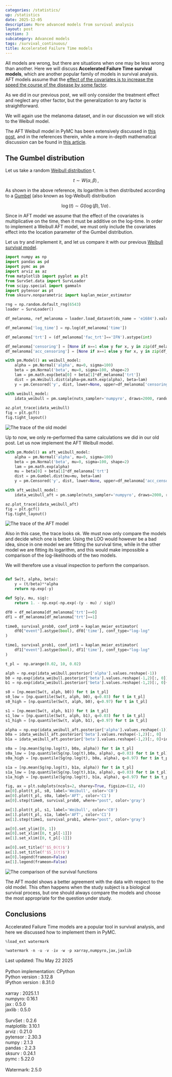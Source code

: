 ```yaml
---
categories: /statistics/
up: /statistics
date: 2025-12-05
description: More advanced models from survival analysis
layout: post
section: 3
subcategory: Advanced models
tags: /survival_continuous/
title: Accelerated Failure Time models
---
```





All models are wrong, but there are situations when one may be less wrong
than another.
Here we will discuss **Accelerated Failure Time survival models**,
which are another popular family of models in survival analysis.
AFT models assume that the [effect of the covariates is to increase
the speed the course of the disease by some factor](https://en.wikipedia.org/wiki/Accelerated_failure_time_model).

As we did in our previous post, we will only consider the treatment
effect and neglect any other factor, but the generalization
to any factor is straightforward.

We will again use the melanoma dataset, and in our discussion
we will stick to the Weibull model.

The AFT Weibull model in PyMC has been extensively discussed
in [this post](https://www.pymc.io/projects/examples/en/latest/survival_analysis/weibull_aft.html),
and in the references therein,
while a more in-depth mathematical discussion can be found in
[this article](https://researchnow-admin.flinders.edu.au/ws/portalfiles/portal/117602685/Liu_Using_P2023.pdf).

## The Gumbel distribution

Let us take a random [Weibull distribution](https://www.pymc.io/projects/docs/en/stable/api/distributions/generated/pymc.Weibull.html) $t$,

$$
t \sim W(\alpha, \beta)\,,
$$

As shown in the above reference,
its logarithm is then distributed according to a [Gumbel](https://www.pymc.io/projects/docs/en/stable/api/distributions/generated/pymc.Gumbel.html) (also
known as log-Weibull) distribution

$$
\log(t) \sim G(\log(\beta), 1/\alpha)\,.
$$

Since in AFT model we assume that the effect of the covariates
is multiplicative on the time, then it must be additive
on the log-time. In order to implement a Weibull AFT
model, we must only include the covariates effect
into the location parameter of the Gumbel distribution.

Let us try and implement it, and let us compare it with our previous
[Weibull survival model](/statistics/survival_example).


```python
import numpy as np
import pandas as pd
import pymc as pm
import arviz as az
from matplotlib import pyplot as plt
from SurvSet.data import SurvLoader
from scipy.special import gammaln
import pytensor as pt
from sksurv.nonparametric import kaplan_meier_estimator

rng = np.random.default_rng(6543)
loader = SurvLoader()

df_melanoma, ref_melanoma = loader.load_dataset(ds_name = 'e1684').values()

df_melanoma['log_time'] = np.log(df_melanoma['time'])

df_melanoma['trt'] = (df_melanoma['fac_trt']=='IFN').astype(int)

df_melanoma['censoring'] = [None if x==1 else y for x, y in zip(df_melanoma['event'], df_melanoma['time'])]
df_melanoma['acc_censoring'] = [None if x==1 else y for x, y in zip(df_melanoma['event'], df_melanoma['log_time'])]

with pm.Model() as weibull_model:
    alpha = pm.Normal('alpha', mu=0, sigma=100)
    beta = pm.Normal('beta', mu=0, sigma=100, shape=2)
    lam = pm.math.exp(beta[0] + beta[1]*df_melanoma['trt'])
    dist = pm.Weibull.dist(alpha=pm.math.exp(alpha), beta=lam)
    y = pm.Censored('y', dist, lower=None, upper=df_melanoma['censoring'], observed=df_melanoma['time'])

with weibull_model:
    idata_weibull = pm.sample(nuts_sampler='numpyro', draws=2000, random_seed=rng)
    
az.plot_trace(idata_weibull)
fig = plt.gcf()
fig.tight_layout()
```

![The trace of the old model](/docs/assets/images/statistics/aft/weibull.webp)

Up to now, we only re-performed tha same calculations we did in our old post.
Let us now implement the AFT Weibull model.

```python
with pm.Model() as aft_weibull_model:
    alpha = pm.Normal('alpha', mu=0, sigma=100)
    beta = pm.Normal('beta', mu=0, sigma=100, shape=2)
    lam = pm.math.exp(alpha)
    mu = beta[0] + beta[1]*df_melanoma['trt']
    dist = pm.Gumbel.dist(mu=mu, beta=lam)
    y = pm.Censored('y', dist, lower=None, upper=df_melanoma['acc_censoring'], observed=df_melanoma['log_time'])

with aft_weibull_model:
    idata_weibull_aft = pm.sample(nuts_sampler='numpyro', draws=2000, random_seed=rng)

az.plot_trace(idata_weibull_aft)
fig = plt.gcf()
fig.tight_layout()
```

![The trace of the AFT model](/docs/assets/images/statistics/aft/weibull_aft.webp)


Also in this case, the trace looks ok. We must now only compare the models
and decide which one is better.
Using the LOO would however be a bad idea, since in one model
we are fitting the survival time, while in the other model
we are fitting its logarithm, and this would make impossible
a comparison of the log-likelihoods of the two models.

We will therefore use a visual inspection to perform the comparison.

```python

def Sw(t, alpha, beta):
    y = (t/beta)**alpha
    return np.exp(-y)

def Sg(y, mu, sig):
    return 1. - np.exp(-np.exp(-(y - mu) / sig))

df0 = df_melanoma[df_melanoma['trt']==0]
df1 = df_melanoma[df_melanoma['trt']==1]

time0, survival_prob0, conf_int0 = kaplan_meier_estimator(
    df0["event"].astype(bool), df0['time'], conf_type="log-log"
)

time1, survival_prob1, conf_int1 = kaplan_meier_estimator(
    df1["event"].astype(bool), df1['time'], conf_type="log-log"
)

t_pl =  np.arange(0.02, 10, 0.02)

alph = np.exp(idata_weibull.posterior['alpha'].values.reshape(-1))
b0 = np.exp(idata_weibull.posterior['beta'].values.reshape(-1,2)[:, 0])
b1 = np.exp(idata_weibull.posterior['beta'].values.reshape(-1,2)[:, 0]+idata_weibull.posterior['beta'].values.reshape(-1,2)[:, 1])

s0 = [np.mean(Sw(t, alph, b0)) for t in t_pl]
s0_low = [np.quantile(Sw(t, alph, b0), q=0.03) for t in t_pl]
s0_high = [np.quantile(Sw(t, alph, b0), q=0.97) for t in t_pl]

s1 = [np.mean(Sw(t, alph, b1)) for t in t_pl]
s1_low = [np.quantile(Sw(t, alph, b1), q=0.03) for t in t_pl]
s1_high = [np.quantile(Sw(t, alph, b1), q=0.97) for t in t_pl]

alpha = np.exp(idata_weibull_aft.posterior['alpha'].values.reshape(-1))
b0a = idata_weibull_aft.posterior['beta'].values.reshape(-1,2)[:, 0]
b1a = idata_weibull_aft.posterior['beta'].values.reshape(-1,2)[:, 0]+idata_weibull_aft.posterior['beta'].values.reshape(-1,2)[:, 1]

s0a = [np.mean(Sg(np.log(t), b0a, alpha)) for t in t_pl]
s0a_low = [np.quantile(Sg(np.log(t),b0a, alpha), q=0.03) for t in t_pl]
s0a_high = [np.quantile(Sg(np.log(t), b0a, alpha), q=0.97) for t in t_pl]

s1a = [np.mean(Sg(np.log(t), b1a, alpha)) for t in t_pl]
s1a_low = [np.quantile(Sg(np.log(t),b1a, alpha), q=0.03) for t in t_pl]
s1a_high = [np.quantile(Sg(np.log(t), b1a, alpha), q=0.97) for t in t_pl]

fig, ax = plt.subplots(ncols=2, sharey=True, figsize=(12, 4))
ax[0].plot(t_pl, s0, label='Weibull', color='C0')
ax[0].plot(t_pl, s0a, label='AFT', color='C1')
ax[0].step(time0, survival_prob0, where="post", color='gray')

ax[1].plot(t_pl, s1, label='Weibull', color='C0')
ax[1].plot(t_pl, s1a, label='AFT', color='C1')
ax[1].step(time1, survival_prob1, where="post", color='gray')

ax[0].set_ylim([0, 1])
ax[0].set_xlim([0, t_pl[-1]])
ax[1].set_xlim([0, t_pl[-1]])

ax[0].set_title(f'$S_0(t)$')
ax[1].set_title(f'$S_1(t)$')
ax[0].legend(frameon=False)
ax[1].legend(frameon=False)
```

![The comparison of the survival functions](/docs/assets/images/statistics/aft/survival.webp)

The AFT model shows a better agreement with the data with respect
to the old model. This often happens when the study subject is 
a biological survival process, but one should always compare
the models and choose the most appropriate for the question under study.

## Conclusions

Accelerated Failure Time models are a popular tool in survival
analysis, and here we discussed how to implement them in PyMC.

```python
%load_ext watermark
```

```python
%watermark -n -u -v -iv -w -p xarray,numpyro,jax,jaxlib
```

<div class="code">
Last updated: Thu May 22 2025<br>
<br>
Python implementation: CPython<br>
Python version       : 3.12.8<br>
IPython version      : 8.31.0<br>
<br>
xarray : 2025.1.1<br>
numpyro: 0.16.1<br>
jax    : 0.5.0<br>
jaxlib : 0.5.0<br>
<br>
SurvSet   : 0.2.6<br>
matplotlib: 3.10.1<br>
arviz     : 0.21.0<br>
pytensor  : 2.30.3<br>
numpy     : 2.1.3<br>
pandas    : 2.2.3<br>
sksurv    : 0.24.1<br>
pymc      : 5.22.0<br>
<br>
Watermark: 2.5.0
</div>